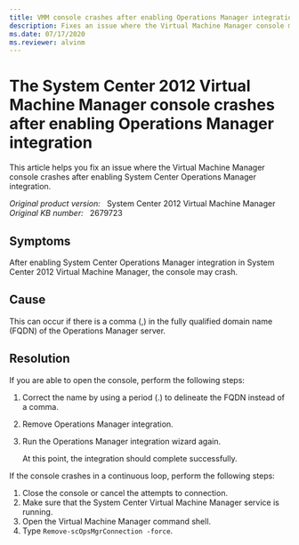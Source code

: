 ```yaml
---
title: VMM console crashes after enabling Operations Manager integration
description: Fixes an issue where the Virtual Machine Manager console may crash after enabling Operations Manager integration.
ms.date: 07/17/2020
ms.reviewer: alvinm
---
```

# The System Center 2012 Virtual Machine Manager console crashes after enabling Operations Manager integration

This article helps you fix an issue where the Virtual Machine Manager console crashes after enabling System Center Operations Manager integration.

_Original product version:_ &nbsp; System Center 2012 Virtual Machine Manager  
_Original KB number:_ &nbsp; 2679723

## Symptoms

After enabling System Center Operations Manager integration in System Center 2012 Virtual Machine Manager, the console may crash.

## Cause

This can occur if there is a comma (,) in the fully qualified domain name (FQDN) of the Operations Manager server.

## Resolution

If you are able to open the console, perform the following steps:

1. Correct the name by using a period (.) to delineate the FQDN instead of a comma.
1. Remove Operations Manager integration.
1. Run the Operations Manager integration wizard again.

    At this point, the integration should complete successfully.

If the console crashes in a continuous loop, perform the following steps:

1. Close the console or cancel the attempts to connection.
2. Make sure that the System Center Virtual Machine Manager service is running.
3. Open the Virtual Machine Manager command shell.
4. Type `Remove-scOpsMgrConnection -force`.
